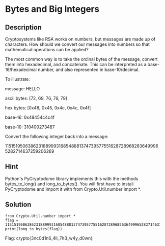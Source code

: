 # Bytes and Big Integers
## Description
Cryptosystems like RSA works on numbers, but messages are made up of characters. How should we convert our messages into numbers so that mathematical operations can be applied?

The most common way is to take the ordinal bytes of the message, convert them into hexadecimal, and concatenate. This can be interpreted as a base-16/hexadecimal number, and also represented in base-10/decimal.

To illustrate:

message: HELLO

ascii bytes: [72, 69, 76, 76, 79]

hex bytes: [0x48, 0x45, 0x4c, 0x4c, 0x4f]

base-16: 0x48454c4c4f

base-10: 310400273487

Convert the following integer back into a message:

11515195063862318899931685488813747395775516287289682636499965282714637259206269
## Hint
Python's PyCryptodome library implements this with the methods bytes_to_long() and long_to_bytes(). You will first have to install PyCryptodome and import it with from Crypto.Util.number import *.
## Solution
```
from Crypto.Util.number import *
flag = 11515195063862318899931685488813747395775516287289682636499965282714637259206269
print(long_to_bytes(flag))
```
Flag: crypto{3nc0d1n6_4ll_7h3_w4y_d0wn}
